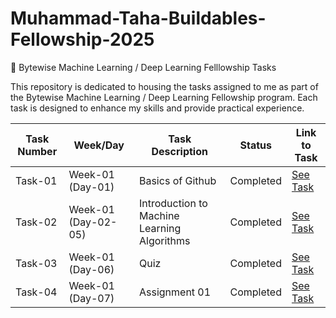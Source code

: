 # Muhammad-Taha-Buildables-Fellowship-2025

🚀 Bytewise Machine Learning / Deep Learning Felllowship Tasks

This repository is dedicated to housing the tasks assigned to me as part of the Bytewise Machine Learning / Deep Learning Fellowship program. Each task is designed to enhance my skills and provide practical experience.

| Task Number | Week/Day            | Task Description                            | Status    | Link to Task                         |
| ----------- | ------------------- | ------------------------------------------- | --------- | ------------------------------------ |
| Task-01     | Week-01 (Day-01)    | Basics of Github                            | Completed | [See Task](./Week-01/Task-01/)       |
| Task-02     | Week-01 (Day-02-05) | Introduction to Machine Learning Algorithms | Completed | [See Task](./Week-01/Task-02/)       |
| Task-03     | Week-01 (Day-06)    | Quiz                                        | Completed | [See Task](./Week-01/Quiz/)          |
| Task-04     | Week-01 (Day-07)    | Assignment 01                               | Completed | [See Task](./Week-01/Assignment-01/) |
